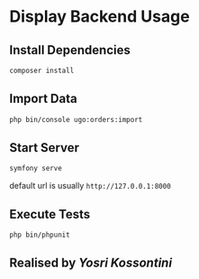 # Display Backend Usage

## Install Dependencies
```sh
composer install
```

## Import Data
```sh
php bin/console ugo:orders:import
```

## Start Server
```sh
symfony serve
```
default url is usually ```http://127.0.0.1:8000 ```


## Execute Tests
```sh
php bin/phpunit
```

## Realised by _Yosri Kossontini_

